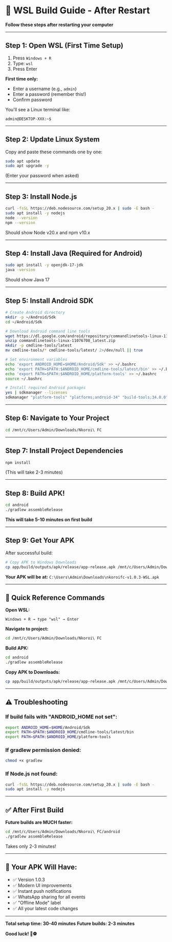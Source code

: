 # 🚀 WSL Build Guide - After Restart

**Follow these steps after restarting your computer**

---

## Step 1: Open WSL (First Time Setup)

1. Press `Windows + R`
2. Type: `wsl`
3. Press Enter

**First time only:**
- Enter a username (e.g., `admin`)
- Enter a password (remember this!)
- Confirm password

You'll see a Linux terminal like:
```
admin@DESKTOP-XXX:~$
```

---

## Step 2: Update Linux System

Copy and paste these commands one by one:

```bash
sudo apt update
sudo apt upgrade -y
```

(Enter your password when asked)

---

## Step 3: Install Node.js

```bash
curl -fsSL https://deb.nodesource.com/setup_20.x | sudo -E bash -
sudo apt install -y nodejs
node --version
npm --version
```

Should show Node v20.x and npm v10.x

---

## Step 4: Install Java (Required for Android)

```bash
sudo apt install -y openjdk-17-jdk
java -version
```

Should show Java 17

---

## Step 5: Install Android SDK

```bash
# Create Android directory
mkdir -p ~/Android/Sdk
cd ~/Android/Sdk

# Download Android command line tools
wget https://dl.google.com/android/repository/commandlinetools-linux-11076708_latest.zip
unzip commandlinetools-linux-11076708_latest.zip
mkdir -p cmdline-tools/latest
mv cmdline-tools/* cmdline-tools/latest/ 2>/dev/null || true

# Set environment variables
echo 'export ANDROID_HOME=$HOME/Android/Sdk' >> ~/.bashrc
echo 'export PATH=$PATH:$ANDROID_HOME/cmdline-tools/latest/bin' >> ~/.bashrc
echo 'export PATH=$PATH:$ANDROID_HOME/platform-tools' >> ~/.bashrc
source ~/.bashrc

# Install required Android packages
yes | sdkmanager --licenses
sdkmanager "platform-tools" "platforms;android-34" "build-tools;34.0.0"
```

---

## Step 6: Navigate to Your Project

```bash
cd /mnt/c/Users/Admin/Downloads/Nkoroi\ FC
```

---

## Step 7: Install Project Dependencies

```bash
npm install
```

(This will take 2-3 minutes)

---

## Step 8: Build APK!

```bash
cd android
./gradlew assembleRelease
```

**This will take 5-10 minutes on first build**

---

## Step 9: Get Your APK

After successful build:

```bash
# Copy APK to Windows Downloads
cp app/build/outputs/apk/release/app-release.apk /mnt/c/Users/Admin/Downloads/nkoroifc-v1.0.3-WSL.apk
```

**Your APK will be at:**
`C:\Users\Admin\Downloads\nkoroifc-v1.0.3-WSL.apk`

---

## 🎯 Quick Reference Commands

**Open WSL:**
```
Windows + R → type "wsl" → Enter
```

**Navigate to project:**
```bash
cd /mnt/c/Users/Admin/Downloads/Nkoroi\ FC
```

**Build APK:**
```bash
cd android
./gradlew assembleRelease
```

**Copy APK to Downloads:**
```bash
cp app/build/outputs/apk/release/app-release.apk /mnt/c/Users/Admin/Downloads/nkoroifc-v1.0.3-NEW.apk
```

---

## ⚠️ Troubleshooting

### If build fails with "ANDROID_HOME not set":
```bash
export ANDROID_HOME=$HOME/Android/Sdk
export PATH=$PATH:$ANDROID_HOME/cmdline-tools/latest/bin
export PATH=$PATH:$ANDROID_HOME/platform-tools
```

### If gradlew permission denied:
```bash
chmod +x gradlew
```

### If Node.js not found:
```bash
curl -fsSL https://deb.nodesource.com/setup_20.x | sudo -E bash -
sudo apt install -y nodejs
```

---

## ✅ After First Build

**Future builds are MUCH faster:**
```bash
cd /mnt/c/Users/Admin/Downloads/Nkoroi\ FC/android
./gradlew assembleRelease
```

Takes only 2-3 minutes!

---

## 📱 Your APK Will Have:

- ✅ Version 1.0.3
- ✅ Modern UI improvements
- ✅ Instant push notifications
- ✅ WhatsApp sharing for all events
- ✅ "Offline Mode" label
- ✅ All your latest code changes

---

**Total setup time: 30-40 minutes**
**Future builds: 2-3 minutes**

**Good luck! 🚀⚽**
